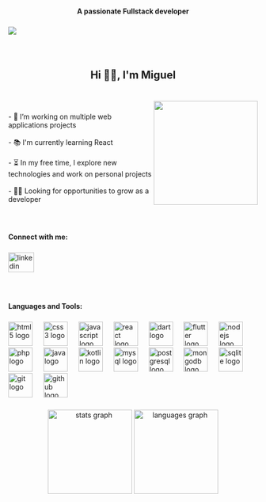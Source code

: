 <h4 align="center">A passionate Fullstack developer</h4>

###

<div align="left">
  <img src="https://visitor-badge.laobi.icu/badge?page_id=miguelreyess1.miguelreyess1&left_text=Profile%20views"  />
</div>

###

<br clear="both">

<h2 align="center">Hi 👋🏻, I'm Miguel</h2>

###

<br clear="both">

<img align="right" height="210" src="https://media2.giphy.com/media/v1.Y2lkPTc5MGI3NjExYnJ1M2J6ZTB1dmRodWN1eHEycnp5cnYwdXRicmgwNGd0ZGdpYzg2ZCZlcD12MV9pbnRlcm5hbF9naWZfYnlfaWQmY3Q9Zw/lIbVrBqGGHUl2/giphy.gif"  />

###

<p align="left">- 🔭 I’m working on multiple web applications projects<br><br>- 📚 I'm currently learning React<br><br>- ⏳ In my free time, I explore new technologies and work on personal projects<br><br>- 👨‍💻 Looking for opportunities to grow as a developer</p>

###

<br clear="both">

<h4 align="left">Connect with me:</h4>

###

<div align="left">
  <a href="https://www.linkedin.com/in/miguel-reyes-g%C3%B3mez-66a170293/" target="_blank">
    <img src="https://raw.githubusercontent.com/maurodesouza/profile-readme-generator/master/src/assets/icons/social/linkedin/default.svg" width="52" height="40" alt="linkedin logo"  />
  </a>
</div>

###

<br clear="both">

<h4>Languages and Tools:</h4>

###

<div align="left">
  <img src="https://cdn.jsdelivr.net/gh/devicons/devicon/icons/html5/html5-original.svg" height="49" alt="html5 logo" />
  <img width="14" />
  <img src="https://cdn.jsdelivr.net/gh/devicons/devicon/icons/css3/css3-original.svg" height="49" alt="css3 logo" />
  <img width="14" />
  <img src="https://cdn.jsdelivr.net/gh/devicons/devicon/icons/javascript/javascript-original.svg" height="49" alt="javascript logo" />
  <img width="14" />
  <img src="https://cdn.jsdelivr.net/gh/devicons/devicon/icons/react/react-original.svg" height="49" alt="react logo" />
  <img width="14" />
  <img src="https://cdn.jsdelivr.net/gh/devicons/devicon/icons/dart/dart-original.svg" height="49" alt="dart logo" />
  <img width="14" />
  <img src="https://cdn.jsdelivr.net/gh/devicons/devicon/icons/flutter/flutter-original.svg" height="49" alt="flutter logo" />
  <img width="14" />
  <img src="https://cdn.jsdelivr.net/gh/devicons/devicon/icons/nodejs/nodejs-original.svg" height="49" alt="nodejs logo" />
  <img width="14" />
  <img src="https://cdn.jsdelivr.net/gh/devicons/devicon/icons/php/php-original.svg" height="49" alt="php logo" />
  <img width="14" />
  <img src="https://cdn.jsdelivr.net/gh/devicons/devicon/icons/java/java-original.svg" height="49" alt="java logo" />
  <img width="14" />
  <img src="https://cdn.jsdelivr.net/gh/devicons/devicon/icons/kotlin/kotlin-original.svg" height="49" alt="kotlin logo" />
  <img width="14" />
  <img src="https://cdn.jsdelivr.net/gh/devicons/devicon/icons/mysql/mysql-original.svg" height="49" alt="mysql logo" />
  <img width="14" />
  <img src="https://cdn.jsdelivr.net/gh/devicons/devicon/icons/postgresql/postgresql-original.svg" height="49" alt="postgresql logo" />
  <img width="14" />
  <img src="https://cdn.jsdelivr.net/gh/devicons/devicon/icons/mongodb/mongodb-original.svg" height="49" alt="mongodb logo" />
  <img width="14" />
  <img src="https://cdn.jsdelivr.net/gh/devicons/devicon/icons/sqlite/sqlite-original.svg" height="49" alt="sqlite logo" />
  <img width="14" />
  <img src="https://cdn.jsdelivr.net/gh/devicons/devicon/icons/git/git-original.svg" height="49" alt="git logo" />
  <img width="14" />
  <img src="https://cdn.jsdelivr.net/gh/devicons/devicon/icons/github/github-original.svg" height="49" alt="github logo" />
</div>

###

<div align="center">
  <img src="https://github-readme-stats.vercel.app/api?username=miguelreyess1&hide_title=false&hide_rank=true&show_icons=true&include_all_commits=true&count_private=true&disable_animations=false&theme=swift&locale=en&hide_border=false&order=1" height="170" alt="stats graph"  />
  <img src="https://github-readme-stats.vercel.app/api/top-langs?username=miguelreyess1&locale=en&hide_title=false&layout=compact&card_width=320&langs_count=10&theme=swift&hide_border=false&order=2" height="170" alt="languages graph"  />
</div>

###
